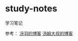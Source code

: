# study-notes
学习笔记  

参考：
[冴羽的博客](https://github.com/mqyqingfeng/Blog)
[汤姆大叔的博客](https://www.cnblogs.com/TomXu/archive/2011/12/15/2288411.html)

